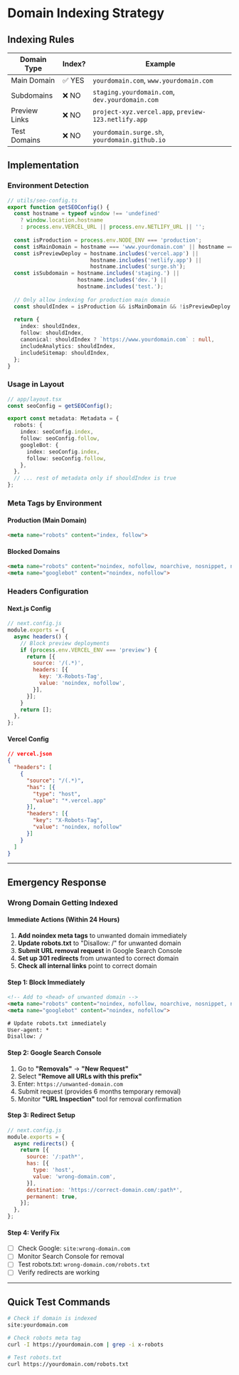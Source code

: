 # Domain Indexing Strategy

## Indexing Rules

| Domain Type | Index? | Example |
|------------|--------|---------|
| Main Domain | ✅ YES | `yourdomain.com`, `www.yourdomain.com` |
| Subdomains | ❌ NO | `staging.yourdomain.com`, `dev.yourdomain.com` |
| Preview Links | ❌ NO | `project-xyz.vercel.app`, `preview-123.netlify.app` |
| Test Domains | ❌ NO | `yourdomain.surge.sh`, `yourdomain.github.io` |

## Implementation

### Environment Detection

```typescript
// utils/seo-config.ts
export function getSEOConfig() {
  const hostname = typeof window !== 'undefined' 
    ? window.location.hostname 
    : process.env.VERCEL_URL || process.env.NETLIFY_URL || '';
    
  const isProduction = process.env.NODE_ENV === 'production';
  const isMainDomain = hostname === 'www.yourdomain.com' || hostname === 'yourdomain.com';
  const isPreviewDeploy = hostname.includes('vercel.app') || 
                          hostname.includes('netlify.app') ||
                          hostname.includes('surge.sh');
  const isSubdomain = hostname.includes('staging.') || 
                      hostname.includes('dev.') || 
                      hostname.includes('test.');
  
  // Only allow indexing for production main domain
  const shouldIndex = isProduction && isMainDomain && !isPreviewDeploy && !isSubdomain;
  
  return {
    index: shouldIndex,
    follow: shouldIndex,
    canonical: shouldIndex ? `https://www.yourdomain.com` : null,
    includeAnalytics: shouldIndex,
    includeSitemap: shouldIndex,
  };
}
```

### Usage in Layout

```typescript
// app/layout.tsx
const seoConfig = getSEOConfig();

export const metadata: Metadata = {
  robots: {
    index: seoConfig.index,
    follow: seoConfig.follow,
    googleBot: {
      index: seoConfig.index,
      follow: seoConfig.follow,
    },
  },
  // ... rest of metadata only if shouldIndex is true
};
```

### Meta Tags by Environment

#### Production (Main Domain)
```html
<meta name="robots" content="index, follow">
```

#### Blocked Domains
```html
<meta name="robots" content="noindex, nofollow, noarchive, nosnippet, noimageindex">
<meta name="googlebot" content="noindex, nofollow">
```

### Headers Configuration

#### Next.js Config
```javascript
// next.config.js
module.exports = {
  async headers() {
    // Block preview deployments
    if (process.env.VERCEL_ENV === 'preview') {
      return [{
        source: '/(.*)',
        headers: [{
          key: 'X-Robots-Tag',
          value: 'noindex, nofollow',
        }],
      }];
    }
    return [];
  },
};
```

#### Vercel Config
```json
// vercel.json
{
  "headers": [
    {
      "source": "/(.*)",
      "has": [{
        "type": "host",
        "value": "*.vercel.app"
      }],
      "headers": [{
        "key": "X-Robots-Tag",
        "value": "noindex, nofollow"
      }]
    }
  ]
}
```

---

## Emergency Response

### Wrong Domain Getting Indexed

#### Immediate Actions (Within 24 Hours)

1. **Add noindex meta tags** to unwanted domain immediately
2. **Update robots.txt** to "Disallow: /" for unwanted domain  
3. **Submit URL removal request** in Google Search Console
4. **Set up 301 redirects** from unwanted to correct domain
5. **Check all internal links** point to correct domain

#### Step 1: Block Immediately

```html
<!-- Add to <head> of unwanted domain -->
<meta name="robots" content="noindex, nofollow, noarchive, nosnippet, noimageindex">
<meta name="googlebot" content="noindex, nofollow">
```

```txt
# Update robots.txt immediately
User-agent: *
Disallow: /
```

#### Step 2: Google Search Console

1. Go to **"Removals"** → **"New Request"**
2. Select **"Remove all URLs with this prefix"**  
3. Enter: `https://unwanted-domain.com`
4. Submit request (provides 6 months temporary removal)
5. Monitor **"URL Inspection"** tool for removal confirmation

#### Step 3: Redirect Setup

```javascript
// next.config.js
module.exports = {
  async redirects() {
    return [{
      source: '/:path*',
      has: [{
        type: 'host',
        value: 'wrong-domain.com',
      }],
      destination: 'https://correct-domain.com/:path*',
      permanent: true,
    }];
  },
};
```

#### Step 4: Verify Fix

- [ ] Check Google: `site:wrong-domain.com`
- [ ] Monitor Search Console for removal
- [ ] Test robots.txt: `wrong-domain.com/robots.txt`
- [ ] Verify redirects are working

---

## Quick Test Commands

```bash
# Check if domain is indexed
site:yourdomain.com

# Check robots meta tag
curl -I https://yourdomain.com | grep -i x-robots

# Test robots.txt
curl https://yourdomain.com/robots.txt
```
